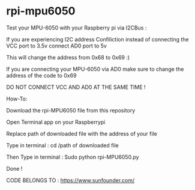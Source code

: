 # rpi-mpu6050


Test your MPU-6050 with your Raspberry pi via I2CBus :

If you are experiencing I2C address Confiliction instead of connecting the VCC port to 3.5v connect AD0 port to 5v

This will change the address from 0x68 to 0x69 :)

If you are connecting your MPU-6050 via AD0 make sure to change the address of the code to 0x69 

DO NOT CONNECT VCC AND AD0 AT THE SAME TIME !


How-To:

Download the rpi-MPU6050 file from this repository 

Open Terminal app on your Raspberrypi 

Replace path of downloaded file with the address of your file

Type in terminal : cd /path of downloaded file     

Then Type in terminal : Sudo python rpi-MPU6050.py 

Done !

CODE BELONGS TO : https://www.sunfounder.com/
